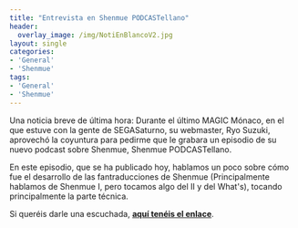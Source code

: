 ```yaml
---
title: "Entrevista en Shenmue PODCASTellano"
header:
  overlay_image: /img/NotiEnBlancoV2.jpg
layout: single
categories:
- 'General'
- 'Shenmue'
tags:
- 'General'
- 'Shenmue'
---
```


Una noticia breve de última hora: Durante el último MAGIC Mónaco, en el que estuve con la gente de SEGASaturno, su webmaster, Ryo Suzuki, aprovechó 
la coyuntura para pedirme que le grabara un episodio de su nuevo podcast sobre Shenmue, Shenmue PODCASTellano.

En este episodio, que se ha publicado hoy, hablamos un poco sobre cómo fue el desarrollo de las fantraducciones de Shenmue (Principalmente hablamos de 
Shenmue I, pero tocamos algo del II y del What's), tocando principalmente la parte técnica.

Si queréis darle una escuchada, **[aquí tenéis el enlace](https://www.ivoox.com/chapter-10-charlando-victor-039-ilducci-039-nuestras-audios-mp3_rf_35945627_1.html#comments)**.